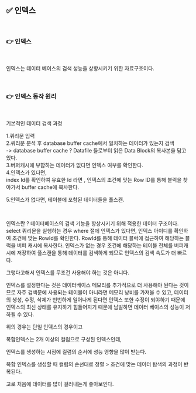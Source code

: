 ## ✅ 인덱스

<br>

### 👉 인덱스

<br>

인덱스는 데이터 베이스의 검색 성능을 상향시키기 위한 자료구조이다.


<br>

### 👉 인덱스 동작 원리

<br>

기본적인 데이터 검색 과정

1.쿼리문 입력  
2.쿼리문 분석 후 database buffer cache에서 일치하는 데이터가 있는지 검색  
-> database buffer cache ?  Datafile 들로부터 읽은 Data Block의 복사본을 담고 있다.  
3.버퍼캐시에 부합하는 데이터가 없다면 인덱스 여부를 확인한다.  
4.인덱스가 있다면,  
 index Id를 확인하여 유효한 Id 라면 , 인덱스의 조건에 맞는 Row ID를 통해 블럭을 찾아가서 buffer cache에 복사한다.

5.인덱스가 없다면, 테이블에 포함된 데이터들을 풀스캔.



<br>

인덱스란 ? 
데이터베이스의 검색 기능을 향상시키기 위해 적용한 데이터 구조이다.
select 쿼리문을 실행하는 경우 where 절에 인덱스가 있다면, 인덱스 아이디를 확인하여 조건에 맞는 RowId를 확인한다. RowId를 통해 데이터 블럭에 접근하여 해당하는 블럭을 버퍼 캐시에 복사한다. 인덱스가 없는 경우 조건에 해당하는 테이블 전체를 버퍼캐시에 저장하여 풀스캔을 통해 데이터를 검색하게 되므로 인덱스의 검색 속도가 더 빠르다.

그렇다고해서 인덱스를 무조건 사용해야 하는 것은 아니다.

인덱스를 설정한다는 것은 데이터베이스 메모리를 추가적으로 더 사용해야 된다는 것이므로 자주 검색문에 사용되는 테이블이 아니라면 메모리 낭비를 가져올 수 있고, 데이터의 생성, 수정, 삭제가 빈번하게 일어나게 된다면 인덱스 또한 수정이 되야하기 때문에 인덱스의 최신 상태를 유지하기 힘들어지기 때문에 남발하면 데이터 베이스의 성능이 저하될 수 있다.

위의 경우는 단일 인덱스의 경우이고 

복합인덱스는 2개 이상의 컬럼으로 구성된 인덱스인데, 

인덱스를 생성하는 시점에 컬럼의 순서에 성능 영향을 많이 받는다.

복합 인덱스를 생성할 때 컬럼의 순선대로 정렬 > 조건에 맞는 데이터 탐색의 과정이 반복된다.

고로 처음에 데이터를 많이 걸러내는게 좋아보인다.